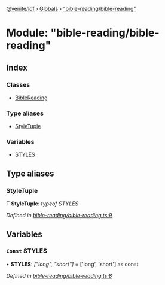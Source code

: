 [@venite/ldf](../README.md) › [Globals](../globals.md) › ["bible-reading/bible-reading"](_bible_reading_bible_reading_.md)

# Module: "bible-reading/bible-reading"

## Index

### Classes

* [BibleReading](../classes/_bible_reading_bible_reading_.biblereading.md)

### Type aliases

* [StyleTuple](_bible_reading_bible_reading_.md#styletuple)

### Variables

* [STYLES](_bible_reading_bible_reading_.md#const-styles)

## Type aliases

###  StyleTuple

Ƭ **StyleTuple**: *typeof STYLES*

*Defined in [bible-reading/bible-reading.ts:9](https://github.com/gbj/venite/blob/20ff960c/ldf/src/bible-reading/bible-reading.ts#L9)*

## Variables

### `Const` STYLES

• **STYLES**: *["long", "short"]* = ['long', 'short'] as const

*Defined in [bible-reading/bible-reading.ts:8](https://github.com/gbj/venite/blob/20ff960c/ldf/src/bible-reading/bible-reading.ts#L8)*

